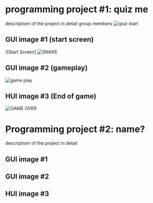 # programming project #1: quiz me
descriptiom of the project in detail
group members ![qiuz start]()

## GUI image #1 (start screen)

![Start Screen] ![SNAKE](https://user-images.githubusercontent.com/101122303/160923828-c9264bb0-e39b-4501-9aa9-c648c66a8d34.png)


## GUI image #2 (gameplay)

![game play](https://user-images.githubusercontent.com/101122303/160923973-b1a0a45f-0841-4779-9909-dedb48474927.png)


## HUI image #3 (End of game)
![GAME OVER](https://user-images.githubusercontent.com/101122303/160849986-c90c6612-08b1-4b12-ab7f-775666a80ecb.png)


# Programming project #2: name?
descriptiom of the project in detail
## GUI image #1
## GUI image #2
## HUI image #3

